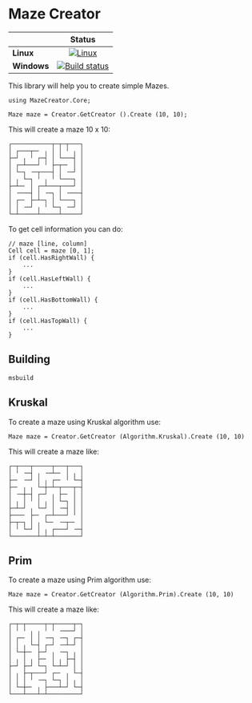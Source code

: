 
Maze Creator
=============

|  | Status | 
| :------ | :------: | 
| **Linux**   | [![Linux](https://travis-ci.org/codefoco/MazeCreator.svg?branch=master)](https://travis-ci.org/codefoco/MazeCreator) |
| **Windows** | [![Build status](https://ci.appveyor.com/api/projects/status/jkqcy9m9k35jwolx?svg=true)](https://ci.appveyor.com/project/viniciusjarina/mazecreator)|

This library will help you to create simple Mazes.

    using MazeCreator.Core;

    Maze maze = Creator.GetCreator ().Create (10, 10);

This will create a maze 10 x 10:

    ┌───────────┬─┬─┬───┐ 
    │ ┌───┬─╴ ╷ │ │ ╵ ╷ │ 
    ├─┘ ╷ ╵ ┌─┤ │ └───┤ │ 
    │ ┌─┴───┘ ╵ ├─┬─╴ │ │ 
    │ └─┐ ╶─┬───┤ │ ╶─┘ │ 
    │ ╷ └─┐ ╵ ╷ ╵ └───┐ │ 
    ├─┴─╴ │ ┌─┴───┬───┘ │ 
    │ ╶───┤ │ ╶─┐ │ ╶───┤ 
    │ ┌─╴ ├─┴─┐ │ └───┐ │ 
    │ │ ╶─┘ ╷ ╵ └─┐ ╶─┘ │ 
    └─┴─────┴─────┴─────┘ 

To get cell information you can do:

    // maze [line, column]
    Cell cell = maze [0, 1];
    if (cell.HasRightWall) {
        ...
    }
    if (cell.HasLeftWall) {
        ...
    }
    if (cell.HasBottomWall) {
        ...
    }
    if (cell.HasTopWall) {
        ...
    }


Building
--------

    msbuild


Kruskal
--------

To create a maze using Kruskal algorithm use:

    Maze maze = Creator.GetCreator (Algorithm.Kruskal).Create (10, 10)

This will create a maze like:

    ┌─┬───┬─────┬───┬───┐ 
    │ ╵ ╶─┤ ╷ ╶─┴─╴ │ ╷ │ 
    ├─╴ ╶─┘ │ ╷ ┌─╴ ╵ └─┤ 
    ├─╴ ╷ ╷ └─┼─┴─┬───┬─┤ 
    │ ╶─┼─┤ ┌─┘ ╷ ├─╴ │ │ 
    │ ╷ │ ╵ │ ╷ │ └─┐ │ │ 
    ├─┴─┘ ╷ └─┘ │ ╶─┤ │ │ 
    ├───╴ ├─╴ ┌─┴───┘ ╵ │ 
    ├─┬─┐ │ ╷ └─╴ ╶─┬─╴ │ 
    │ ╵ └─┘ │ ╷ ┌───┘ ╶─┤ 
    └───────┴─┴─┴───────┘ 


Prim
--------

To create a maze using Prim algorithm use:

    Maze maze = Creator.GetCreator (Algorithm.Prim).Create (10, 10)

This will create a maze like:


    ┌─┬─┬─────┬─┬─────┬─┐ 
    │ ╵ ╵ ╷ ╷ ╵ ╵ ╶───┘ │ 
    │ ┌─╴ │ │ ╶─┐ ╶─┐ ┌─┤ 
    │ │ ╷ └─┤ ┌─┘ ╶─┴─┘ │ 
    │ └─┼─╴ ├─┘ ╷ ╶─┐ ╷ │ 
    │ ╷ │ ╷ ├─╴ │ ╷ ├─┤ │ 
    ├─┘ ├─┘ └─┐ └─┴─┘ │ │ 
    │ ╷ ├─┬───┘ ┌─╴ ╷ └─┤ 
    │ │ │ ╵ ╶─┐ └─┐ │ ╷ │ 
    │ └─┼─╴ ╷ ├───┴─┘ └─┤ 
    └───┴───┴─┴─────────┘  

